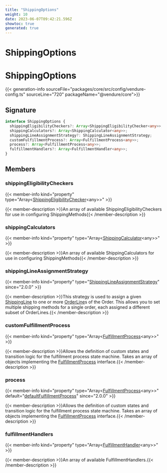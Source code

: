 ```yaml
---
title: "ShippingOptions"
weight: 10
date: 2023-06-07T09:42:21.596Z
showtoc: true
generated: true
---
```

<!-- This file was generated from the Vendure source. Do not modify. Instead, re-run the "docs:build" script -->

# ShippingOptions
<div class="symbol">


# ShippingOptions

{{< generation-info sourceFile="packages/core/src/config/vendure-config.ts" sourceLine="720" packageName="@vendure/core">}}



## Signature

```TypeScript
interface ShippingOptions {
  shippingEligibilityCheckers?: Array<ShippingEligibilityChecker<any>>;
  shippingCalculators?: Array<ShippingCalculator<any>>;
  shippingLineAssignmentStrategy?: ShippingLineAssignmentStrategy;
  customFulfillmentProcess?: Array<FulfillmentProcess<any>>;
  process?: Array<FulfillmentProcess<any>>;
  fulfillmentHandlers?: Array<FulfillmentHandler<any>>;
}
```
## Members

### shippingEligibilityCheckers

{{< member-info kind="property" type="Array&#60;<a href='/typescript-api/shipping/shipping-eligibility-checker#shippingeligibilitychecker'>ShippingEligibilityChecker</a>&#60;any&#62;&#62;"  >}}

{{< member-description >}}An array of available ShippingEligibilityCheckers for use in configuring ShippingMethods{{< /member-description >}}

### shippingCalculators

{{< member-info kind="property" type="Array&#60;<a href='/typescript-api/shipping/shipping-calculator#shippingcalculator'>ShippingCalculator</a>&#60;any&#62;&#62;"  >}}

{{< member-description >}}An array of available ShippingCalculators for use in configuring ShippingMethods{{< /member-description >}}

### shippingLineAssignmentStrategy

{{< member-info kind="property" type="<a href='/typescript-api/shipping/shipping-line-assignment-strategy#shippinglineassignmentstrategy'>ShippingLineAssignmentStrategy</a>"  since="2.0.0" >}}

{{< member-description >}}This strategy is used to assign a given <a href='/typescript-api/entities/shipping-line#shippingline'>ShippingLine</a> to one or more <a href='/typescript-api/entities/order-line#orderline'>OrderLine</a>s of the Order.
This allows you to set multiple shipping methods for a single order, each assigned a different subset of
OrderLines.{{< /member-description >}}

### customFulfillmentProcess

{{< member-info kind="property" type="Array&#60;<a href='/typescript-api/fulfillment/fulfillment-process#fulfillmentprocess'>FulfillmentProcess</a>&#60;any&#62;&#62;"  >}}

{{< member-description >}}Allows the definition of custom states and transition logic for the fulfillment process state machine.
Takes an array of objects implementing the <a href='/typescript-api/fulfillment/fulfillment-process#fulfillmentprocess'>FulfillmentProcess</a> interface.{{< /member-description >}}

### process

{{< member-info kind="property" type="Array&#60;<a href='/typescript-api/fulfillment/fulfillment-process#fulfillmentprocess'>FulfillmentProcess</a>&#60;any&#62;&#62;" default="<a href='/typescript-api/fulfillment/fulfillment-process#defaultfulfillmentprocess'>defaultFulfillmentProcess</a>"  since="2.0.0" >}}

{{< member-description >}}Allows the definition of custom states and transition logic for the fulfillment process state machine.
Takes an array of objects implementing the <a href='/typescript-api/fulfillment/fulfillment-process#fulfillmentprocess'>FulfillmentProcess</a> interface.{{< /member-description >}}

### fulfillmentHandlers

{{< member-info kind="property" type="Array&#60;<a href='/typescript-api/fulfillment/fulfillment-handler#fulfillmenthandler'>FulfillmentHandler</a>&#60;any&#62;&#62;"  >}}

{{< member-description >}}An array of available FulfillmentHandlers.{{< /member-description >}}


</div>
